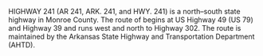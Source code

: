HIGHWAY 241 (AR 241, ARK. 241, and HWY. 241) is a north–south state highway in Monroe County. The route of begins at US Highway 49 (US 79) and Highway 39 and runs west and north to Highway 302. The route is maintained by the Arkansas State Highway and Transportation Department (AHTD).
